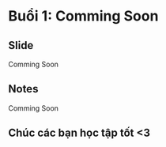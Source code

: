 # Buổi 1: Comming Soon

## Slide
Comming Soon

## Notes
Comming Soon

## Chúc các bạn học tập tốt <3
